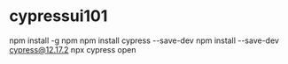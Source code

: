 # cypressui101
npm install -g npm
npm install cypress --save-dev
npm install --save-dev cypress@12.17.2
npx cypress open